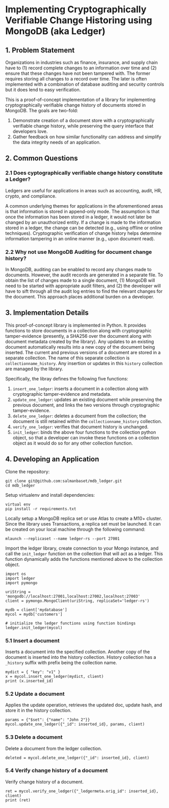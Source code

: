 # Implementing Cryptographically Verifiable Change Historing using MongoDB (aka Ledger)

## 1. Problem Statement

Organizations in industries such as finance, insurance, and supply chain have to (1) record complete changes to an information over time and (2) ensure that these changes have not been tampered with. The former requires storing all changes to a record over time. The later is often implemented with a combination of database auditing and security controls but it does lend to easy verification. 


This is a proof-of-concept implementation of a library for implementing cryptographically verifiable change history of documents stored in MongoDB. The goals are two-fold:

1) Demonstrate creation of a document store with a cryptographically verifiable change history, while preserving the query interface that developers love.
2) Gather feedback on how similar functionality can address and simplify the data integrity needs of an application.


## 2. Common Questions

### 2.1 Does cyptographically verifiable change history constitute a Ledger?
Ledgers are useful for applications in areas such as accounting, audit, HR, crypto, and compliance. 

A common underlying themes for applications in the aforementioned areas is that information is stored in append-only mode. The assumption is that once the information has been stored in a ledger, it would not later be changed by an unauthorized entity. If a change is made to the information stored in a ledger, the change can be detected (e.g., using offline or online techniques). Cryptographic verification of change history helps determine information tampering in an online manner (e.g., upon document read).


### 2.2 Why not use MongoDB Auditing for document change history?

In MongoDB, auditing can be enabled to record any changes made to documents. However, the audit records are generated in a separate file. To obtain the list of changes made to a single document, (1) MongoDB will need to be started with appropriate audit filters, and (2) the developer will have to sift through all the audit log entries to find the relevant changes for the document. This approach places additional burden on a developer.


## 3. Implementation Details

This proof-of-concept library is implemented in Python. It provides functions to store 
documents in a collection along with cryptographic tamper-evidence (presently, a SHA256 
over the document along with document metadata created by the library). 
Any updates to an existing document automatically results into a new copy of 
the document being inserted. The current and previous versions of a document are 
stored in a separate collection. The name of this separate collection is 
`collectionname_history`. Any insertion or updates in this `history` collection
are managed by the library.


Specifically, the libray defines the following five functions:

1) `insert_one_ledger`: inserts a document in a collection along with cryptographic tamper-evidence and metadata.
2) `update_one_ledger`: updates an existing document while preserving the previous document, and links the two versions through cryptographic tamper-evidence.
3) `delete_one_ledger`: deletes a document from the collection; the document is still retained within the `collectionname_history` collection.
4) `verify_one_ledger`: verifies that document history is unchanged.
5) `init_ledger`: binds the above four functions to the collection python object, so that a developer can invoke these functions on a collection object as it would do so for any other collection function.


## 4. Developing an Application

Clone the repository:
```
git clone git@github.com:salmanbaset/mdb_ledger.git
cd mdb_ledger
```

Setup virtualenv and install dependencies:
```
virtual env
pip install -r requirements.txt
```

Locally setup a MongoDB replica set or use Atlas to create a M10+ cluster. Since the library
uses Transactions, a replica set must be launched. It can be created on your local machine 
through the following command:
```
mlaunch --replicaset --name ledger-rs --port 27001
```

Import the ledger library, create connection to your Mongo instance, and call the `init_ledger` function on the collection that will act as a ledger. This function dynamically adds the functions mentioned above to the collection object.

```
import os
import ledger
import pymongo

uriString = 'mongodb://localhost:27001,localhost:27002,localhost:27003'
client = pymongo.MongoClient(uriString, replicaSet='ledger-rs')

mydb = client['mydatabase']
mycol = mydb['customers']

# initialize the ledger functions using function bindings
ledger.init_ledger(mycol)
```

### 5.1 Insert a document
Inserts a document into the specified collection. Another copy of the document is inserted into the history collection. History collection has a `_history` suffix with prefix being the collection name.

```
mydict = { "key": "v1" }
x = mycol.insert_one_ledger(mydict, client)
print (x.inserted_id)
```

### 5.2 Update a document
Applies the update operation, retrieves the updated doc, update hash,
and store it in the history collection.
```
params = {"$set": {"name": "John 2"}}
mycol.update_one_ledger({"_id": inserted_id}, params, client)
```

### 5.3 Delete a document
Delete a document from the ledger collection.
```
deleted = mycol.delete_one_ledger({"_id": inserted_id}, client)
```

### 5.4 Verify change history of a document
Verify change history of a document.
```
ret = mycol.verify_one_ledger({"_ledgermeta.orig_id": inserted_id}, client)
print (ret)
```